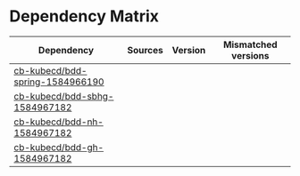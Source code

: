 # Dependency Matrix

Dependency | Sources | Version | Mismatched versions
---------- | ------- | ------- | -------------------
[cb-kubecd/bdd-spring-1584966190](https://github.com/cb-kubecd/bdd-spring-1584966190.git) |  | []() | 
[cb-kubecd/bdd-sbhg-1584967182](https://github.com/cb-kubecd/bdd-sbhg-1584967182.git) |  | []() | 
[cb-kubecd/bdd-nh-1584967182](https://github.com/cb-kubecd/bdd-nh-1584967182.git) |  | []() | 
[cb-kubecd/bdd-gh-1584967182](https://github.com/cb-kubecd/bdd-gh-1584967182.git) |  | []() | 
